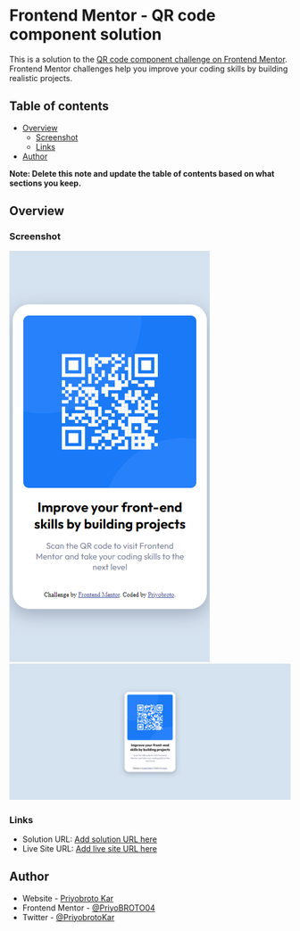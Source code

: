# Frontend Mentor - QR code component solution

This is a solution to the [QR code component challenge on Frontend Mentor](https://www.frontendmentor.io/challenges/qr-code-component-iux_sIO_H). Frontend Mentor challenges help you improve your coding skills by building realistic projects. 

## Table of contents

- [Overview](#overview)
  - [Screenshot](#screenshot)
  - [Links](#links)
- [Author](#author)


**Note: Delete this note and update the table of contents based on what sections you keep.**

## Overview

### Screenshot

![](./design/screenshots/mobile-view.png)
![](./design/screenshots/desktop-view.png)



### Links

- Solution URL: [Add solution URL here](https://github.com/PriyoBROTO04/Frontend-Mentor-Projects/tree/main/Project%201)
- Live Site URL: [Add live site URL here](https://priyobroto04.github.io/Frontend-Mentor-Projects/Project%201/index.html)





## Author

- Website - [Priyobroto Kar](https://priyobroto04.github.io/MySite/)
- Frontend Mentor - [@PriyoBROTO04](https://www.frontendmentor.io/profile/PriyoBROTO04)
- Twitter - [@PriyobrotoKar](https://twitter.com/PriyobrotoKar)




